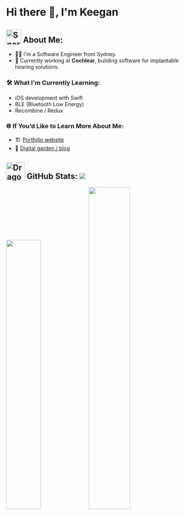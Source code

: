 # Hi there 👋, I'm Keegan

## <img src="https://media4.giphy.com/media/v1.Y2lkPTc5MGI3NjExdXQycG5pNGwzcDRjMGdzaTJ0eXFpZjF4bG9hYXo2ZWV0MGFmdzd6bSZlcD12MV9pbnRlcm5hbF9naWZfYnlfaWQmY3Q9cw/GYB9dW0icvBg4/200w.webp" width="40px" alt="Snorlax Gif" style="vertical-align: bottom;">  About Me:

- 👨‍💻 I'm a Software Engineer from Sydney.
- 🦻 Currently working at **Cochlear**, building software for implantable hearing solutions.  

### 🛠 What I'm Currently Learning:
- iOS development with Swift
- BLE (Bluetooth Low Energy)
- Recombine / Redux

### 🌐 If You’d Like to Learn More About Me:
- 🏗 [Portfolio website](https://kengen.dev)
- 🌻 [Digital garden / blog](https://digital-garden.kengen.dev)

## <img src="https://media.tenor.com/uiWSnK1MQq0AAAAj/dragonite-pokemon.gif" width="50px" alt="Dragonite Gif" style="vertical-align: bottom;"> GitHub Stats:  [![](https://visitcount.itsvg.in/api?id=kengen1&icon=0&color=0)](https://visitcount.itsvg.in)
<div align="left">
  <img src="https://github-readme-stats.vercel.app/api?username=kengen1&show_icons=true&theme=dark&hide_border=true&count_private=true&include_all_commits=true&hide_rank=true&hide_title=true" width="43%" />
  <img src="https://github-readme-stats.vercel.app/api/top-langs/?username=kengen1&theme=dark&layout=compact&hide_border=true&count_private=true&hide_title=true" width="47%" />
</div>